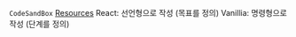 `CodeSandBox`
[Resources](https://github.com/academind/react-complete-guide-course-resources/tree/main/code)
React: 선언형으로 작성 (목표를 정의)
Vanillia: 명령형으로 작성 (단계를 정의)